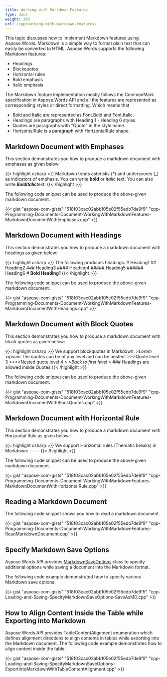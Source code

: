 ```yaml
---
title: Working with Markdown Features
type: docs
weight: 290
url: /cpp/working-with-markdown-features/
---
```


This topic discusses how to implement Markdown features using Aspose.Words. Markdown is a simple way to format plain text that can easily be converted to HTML. Aspose.Words supports the following Markdown features:

- Headings
- Blockquotes
- Horizontal rules
- Bold emphasis
- Italic emphasis

The Markdown feature implementation mostly follows the CommonMark specification in Aspose.Words API and all the features are represented as corresponding styles or direct formatting. Which means that

- Bold and Italic are represented as Font.Bold and Font.Italic. 
- Headings are paragraphs with Heading 1 - Heading 6 styles. 
- Quotes are paragraphs with "Quote" in the style name. 
- HorizontalRule is a paragraph with HorizontalRule shape.

## **Markdown Document with Emphases**

This section demonstrates you how to produce a markdown document with emphases as given below:

{{< highlight csharp >}}
Markdown treats asterisks (*) and underscores (_) as indicators of emphasis.
You can write **bold** or *italic* text. 
You can also write ***BoldItalic***text.
{{< /highlight >}}

The following code snippet can be used to produce the above-given markdown document.

{{< gist "aspose-com-gists" "518f03cac02abb105e02f55edb7de9f9" "cpp-Programming-Documents-Document-WorkingWithMarkdownFeatures-MarkdownDocumentWithEmphases.cpp" >}}


## **Markdown Document with Headings**

This section demonstrates you how to produce a markdown document with headings as given below:

{{< highlight csharp >}}
The following produces headings:
\# Heading1
\## Heading2
\### Heading3
\#### Heading4
\##### Heading5
\###### Heading6
\# **Bold Heading1**
{{< /highlight >}}

The following code snippet can be used to produce the above-given markdown document.

{{< gist "aspose-com-gists" "518f03cac02abb105e02f55edb7de9f9" "cpp-Programming-Documents-Document-WorkingWithMarkdownFeatures-MarkdownDocumentWithHeadings.cpp" >}}

## **Markdown Document with Block Quotes**

This section demonstrates you how to produce a markdown document with block quotes as given below:

{{< highlight csharp >}}
We support blockquotes in Markdown:
\>*Lorem*
\>*ipsum*
The quotes can be of any level and can be nested:
\>>>Quote level 3
\>>>>Nested quote level 4
\>
\>*Back to first level*
\> ### Headings are allowed inside Quotes
{{< /highlight >}}

The following code snippet can be used to produce the above-given markdown document.

{{< gist "aspose-com-gists" "518f03cac02abb105e02f55edb7de9f9" "cpp-Programming-Documents-Document-WorkingWithMarkdownFeatures-MarkdownDocumentWithBlockQuotes.cpp" >}}

## **Markdown Document with Horizontal Rule**

This section demonstrates you how to produce a markdown document with Horizontal Rule as given below:

{{< highlight csharp >}}
We support Horizontal rules (Thematic breaks) in Markdown:
\-----
{{< /highlight >}}

The following code snippet can be used to produce the above-given markdown document.

{{< gist "aspose-com-gists" "518f03cac02abb105e02f55edb7de9f9" "cpp-Programming-Documents-Document-WorkingWithMarkdownFeatures-MarkdownDocumentWithHorizontalRule.cpp" >}}

## **Reading a Markdown Document**

The following code snippet shows you how to read a markdown document.

{{< gist "aspose-com-gists" "518f03cac02abb105e02f55edb7de9f9" "cpp-Programming-Documents-Document-WorkingWithMarkdownFeatures-ReadMarkdownDocument.cpp" >}}

## **Specify Markdown Save Options**

Aspose.Words API provides [MarkdownSaveOptions](https://apireference.aspose.com/words/cpp/class/aspose.words.saving.markdown_save_options/) class to specify additional options while saving a document into the Markdown format.

The following code example demonstrated how to specify various Markdown save options.

{{< gist "aspose-com-gists" "518f03cac02abb105e02f55edb7de9f9" "cpp-Loading-and-Saving-SpecifyMarkdownSaveOptions-SaveAsMD.cpp" >}}

## **How to Align Content Inside the Table while Exporting into Markdown**

Aspose.Words API provides TableContentAlignment enumeration which defines alignment directions to align contents in tables while exporting into the Markdown document. The following code example demonstrates how to align content inside the table.

{{< gist "aspose-com-gists" "518f03cac02abb105e02f55edb7de9f9" "cpp-Loading-and-Saving-SpecifyMarkdownSaveOptions-ExportIntoMarkdownWithTableContentAlignment.cpp" >}}
